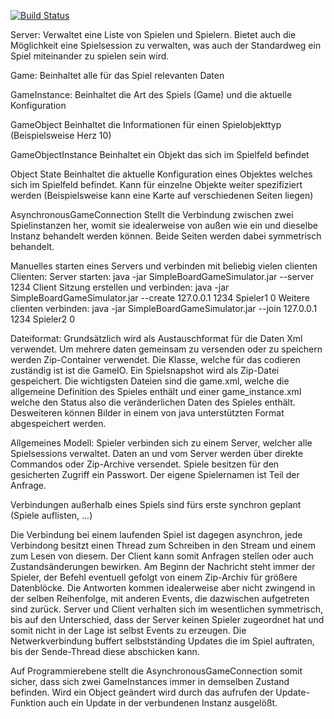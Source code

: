 [![Build Status](https://travis-ci.com/github/PaulStahr/SimpleBoardGameSimulator.svg?branch=master)](https://travis-ci.com/github/PaulStahr/SimpleBoardGameSimulator)

Server:
Verwaltet eine Liste von Spielen und Spielern. Bietet auch die Möglichkeit eine Spielsession zu verwalten, was auch der Standardweg ein Spiel miteinander zu spielen sein wird.

Game:
Beinhaltet alle für das Spiel relevanten Daten

GameInstance:
Beinhaltet die Art des Spiels (Game) und die aktuelle Konfiguration

GameObject
Beinhaltet die Informationen für einen Spielobjekttyp (Beispielsweise Herz 10)

GameObjectInstance
Beinhaltet ein Objekt das sich im Spielfeld befindet

Object State
Beinhaltet die aktuelle Konfiguration eines Objektes welches sich im Spielfeld befindet. Kann für einzelne Objekte weiter spezifiziert werden (Beispielsweise kann eine Karte auf verschiedenen Seiten liegen)

AsynchronousGameConnection
Stellt die Verbindung zwischen zwei Spielinstanzen her, womit sie idealerweise von außen wie ein und dieselbe Instanz behandelt werden können. Beide Seiten werden dabei symmetrisch behandelt.

Manuelles starten eines Servers und verbinden mit beliebig vielen clienten Clienten:
Server starten: java -jar SimpleBoardGameSimulator.jar --server 1234
Client Sitzung erstellen und verbinden: java -jar SimpleBoardGameSimulator.jar --create 127.0.0.1 1234 Spieler1 0
Weitere clienten verbinden: java -jar SimpleBoardGameSimulator.jar --join 127.0.0.1 1234 Spieler2 0

Dateiformat:
Grundsätzlich wird als Austauschformat für die Daten Xml verwendet. Um mehrere daten gemeinsam zu versenden oder zu speichern werden Zip-Container verwendet. Die Klasse, welche für das codieren zuständig ist ist die GameIO.
Ein Spielsnapshot wird als Zip-Datei gespeichert. Die wichtigsten Dateien sind die game.xml, welche die allgemeine Definition des Spieles enthält und einer game_instance.xml welche den Status also die veränderlichen Daten des Spieles enthält. Desweiteren können Bilder in einem von java unterstützten Format abgespeichert werden.

Allgemeines Modell:
Spieler verbinden sich zu einem Server, welcher alle Spielsessions verwaltet. Daten an und vom Server werden über direkte Commandos oder Zip-Archive versendet. Spiele besitzen für den gesicherten Zugriff ein Passwort. Der eigene Spielernamen ist Teil der Anfrage.

Verbindungen außerhalb eines Spiels sind fürs erste synchron geplant (Spiele auflisten, ...)

Die Verbindung bei einem laufenden Spiel ist dagegen asynchron, jede Verbindong besitzt einen Thread zum Schreiben in den Stream und einem zum Lesen von diesem. Der Client kann somit Anfragen stellen oder auch Zustandsänderungen bewirken. Am Beginn der Nachricht steht immer der Spieler, der Befehl eventuell gefolgt von einem Zip-Archiv für größere Datenblöcke. Die Antworten kommen idealerweise aber nicht zwingend in der selben Reihenfolge, mit anderen Events, die dazwischen aufgetreten sind zurück. Server und Client verhalten sich im wesentlichen symmetrisch, bis auf den Unterschied, dass der Server keinen Spieler zugeordnet hat und somit nicht in der Lage ist selbst Events zu erzeugen. Die Netwerkverbindung buffert selbstständing Updates die im Spiel auftraten, bis der Sende-Thread diese abschicken kann.

Auf Programmierebene stellt die AsynchronousGameConnection somit sicher, dass sich zwei GameInstances immer in demselben Zustand befinden. Wird ein Object geändert wird durch das aufrufen der Update-Funktion auch ein Update in der verbundenen Instanz ausgelößt.
